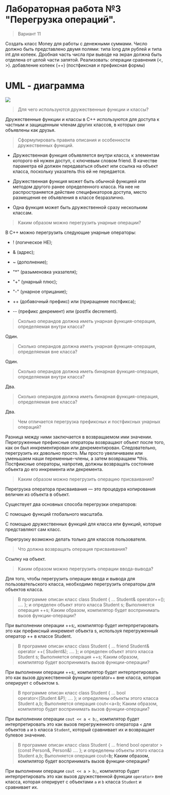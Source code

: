 # **Лабораторная работа №3 "Перегрузка операций".**

>Вариант 11

Создать класс Money для работы с денежными суммами. Число должно быть представлено двумя полями: типа long для рублей и типа int для копеек. Дробная часть числа при выводе на экран должна быть отделена от целой части запятой. Реализовать:
операции сравнения (<, >).
добавление копеек (++) (постфиксная и префиксная формы)

# UML - диаграмма

![](https://sun9-21.userapi.com/impg/h265digiHpl6qrYf08aWWDuleYm0tpJXDWXj2g/OfFwtq-fpbA.jpg?size=370x445&quality=96&sign=693041bebdd39dd7c6c2a3c1c8c1b158&type=album)

>Для чего используются дружественные функции и классы?

Дружественные функции и классы в C++ используются для доступа к частным и защищенным членам других классов, в которых они объявлены как друзья.

>Сформулировать правила описания и особенности дружественных функций.

- Дружественная функция объявляется внутри класса, к элементам которого ей нужен доступ, с ключевым словом friend. В качестве параметра ей должен передаваться объект или ссылка на объект класса, поскольку указатель this ей не передается.

- Дружественная функция может быть обычной функцией или методом другого ранее определенного класса. На нее не распространяется действие спецификаторов доступа, место размещения ее объявления в классе безразлично.

- Одна функция может быть дружественной сразу нескольким классам.

>Каким образом можно перегрузить унарные операции?

В C++ можно перегрузить следующие унарные операторы:

- ! (логическое НЕ);

- & (адрес);

- ~ (дополнение);

- "*" (разыменовка указателя);

- "+" (унарный плюс);

- "-" (унарное отрицание);

- ++ (добавочный префикс) или (приращение постфикса);

- -- (префикс декремент) или (postfix decrement).

>Сколько операндов должна иметь унарная функция-операция, определяемая внутри 
класса?

Один.

>Сколько операндов должна иметь унарная функция-операция, определяемая вне класса?

Один.

>Сколько операндов должна иметь бинарная функция-операция, определяемая внутри 
класса?

Два.

>Сколько операндов должна иметь бинарная функция-операция, определяемая вне класса?

Два.

>Чем отличается перегрузка префиксных и постфиксных унарных операций?

Разница между ними заключается в возвращаемом ими значении. Перегруженные префиксные операторы возвращают объект после того, как он был инкрементирован или декрементирован. Следовательно, перегрузить их довольно просто. Мы просто увеличиваем или уменьшаем наши переменные-члены, а затем возвращаем *this.
Постфиксные операторы, напротив, должны возвращать состояние объекта до его инкремента или декремента.

>Каким образом можно перегрузить операцию присваивания?

Перегрузка оператора присваивания — это процедура копирования величин из объекта в объект.

Существует два основных способа перегрузки операторов:

С помощью функций глобального масштаба.

С помощью дружественных функций для класса или функций, которые представляют сам класс.

Перегрузку возможно делать только для классов пользователя.

>Что должна возвращать операция присваивания?

Ссылку на объект.

>Каким образом можно перегрузить операции ввода-вывода?

Для того, чтобы перегрузить операции ввода и вывода для пользовательского класса, необходимо перегрузить операторы для объектов класса.

>В программе описан класс 
class Student
{
…
Student& operator++();
….
};
и определен объект этого класса 
Student s;
Выполняется операция
++s;
Каким образом, компилятор будет воспринимать вызов функции-операции?

При выполнении операции ++s;, компилятор будет интерпретировать это как префиксный инкремент объекта s, используя перегруженный оператор ++ в классе Student.

>В программе описан класс 
class Student
{
…
friend Student& operator ++( Student&);
….
};
и определен объект этого класса 
Student s;
Выполняется операция
++s;
Каким образом, компилятор будет воспринимать вызов функции-операции?

При выполнении операции ++s;, компилятор будет интерпретировать это как вызов дружественной функции operator++ вне класса, которая оперирует с объектом s.

>В программе описан класс 
class Student
{
…
bool operator<(Student &P);
….
};
и определены объекты этого класса 
Student a,b;
Выполняется операция 
cout<<a<b;
Каким образом, компилятор будет воспринимать вызов функции-операции?

При выполнении операции `cout << a < b;`, компилятор будет интерпретировать это как вызов перегруженного оператора `<` для объектов `a` и `b` класса `Student`, который сравнивает их и возвращает булевое значение.

>В программе описан класс 
class Student
{
…
friend bool operator >(const Person&, Person&)
….
};
и определены объекты этого класса 
Student a,b;
Выполняется операция 
cout<<a>b;
Каким образом, компилятор будет воспринимать вызов функции-операции?

При выполнении операции `cout << a > b;`, компилятор будет интерпретировать это как вызов дружественной функции `operator>` вне класса, которая оперирует с объектами `a` и `b` класса `Student` и сравнивает их.
